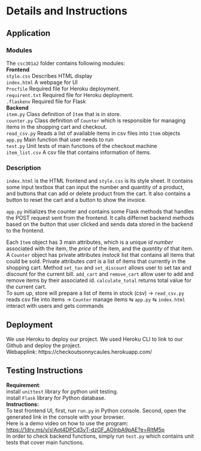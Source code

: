 <h1>Details and Instructions</h1>	
<h2>Application</h2>

<h3>Modules</h3>
The <code>csc301a2</code> folder contains following modules:<br>
<strong>Frontend</strong><br> 
<code>style.css</code> Describes HTML display<br> 
<code>index.html</code> A webpage for UI<br> 
<code>Procfile</code> Required file for Heroku deployment. <br>
<code>requirent.txt</code> Required file for Heroku deployment.<br>
<code>.flaskenv</code> Required file for Flask <br>
<strong>Backend</strong><br>
<code>item.py</code> Class definition of <code>Item</code> that is in store.<br>
<code>counter.py</code> Class definition of <code>Counter</code> which is responsible for managing 
items in the shopping cart and checkout. <br>
<code>read_csv.py</code> Reads a list of available items in csv files into <code>Item</code> objects <br>
<code>app.py</code> Main function that user needs to run <br>
<code>test.py</code> Unit tests of main functions of the checkout machine <br> 
<code>item_list.csv</code> A csv file that contains information of items.<br>

<h3>Description</h3>

<code>index.html</code> is the HTML frontend and <code>style.css</code> is its style sheet. It contains some input textbox that can input the number and quantity of a product, and buttons that can add or delete product from the cart. It also contains a button to reset the cart and a button to show the invoice.

<code>app.py</code> initializes the counter and contains some Flask methods that handles the POST request sent from the frontend. It calls differnet backend methods based on the button that user clicked and sends data stored in the backend to the frontend.

Each <code>Item</code> object has 3 main attributes, which is a unique <em>id number</em>
associated with the item, the <em>price</em> of the item, and the <em>quantity</em> of that item. <br>
A <code>Counter</code> object has private attributes <em>instock</em> list that contains all items that
could be sold. Private attributes <em>cart</em> is a list of items that currently in the shopping 
cart. Method <code>set_tax</code> and <code>set_discount</code> allows user to set 
tax and discount for the current bill. <code>add_cart</code> and <code>remove_cart</code>
allow user to add and remove items by their associated id.  <code>calculate_total</code>
returns total value for the current cart.<br>
To sum up, store will prepare a list of items in stock (csv) &rarr; <code>read_csv.py</code> 
reads csv file into items &rarr; <code>Counter</code> manage items &lrarr; <code>app.py</code>
&lrarr; <code>index.html</code> interact with users and gets commands


<h2>Deployment</h2>
We use Heroku to deploy our project.
We used Heroku CLI to link to our Github and deploy the project. <br> Webapplink: https://checkoutsonnycaules.herokuapp.com/


<h2>Testing Instructions</h2>

<strong>Requirement</strong>:<br> install <code>unittest</code> library for python unit testing. <br>
install <code>Flask</code> library for Python database.<br>
<strong>Instructions:</strong><br>
To test frontend UI, first, run <code>run.py</code> in Python console. Second, open the generated link in the console with your browser.<br>
Here is a demo video on how to use the program: https://1drv.ms/v/s!Aot4DPCd3yT-dzGF_AOlnbA9pAE?e=RItM5p <br>
In order to check backend functions, simply run <code>test.py</code> which contains 
unit tests that cover main functions.

